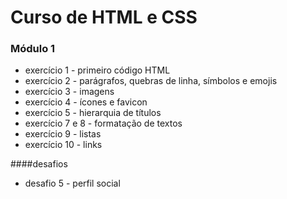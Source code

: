 # Curso de HTML e CSS

### Módulo 1
+ exercício 1 - primeiro código HTML
+ exercício 2 - parágrafos, quebras de linha, símbolos e emojis
+ exercício 3 - imagens 
+ exercício 4 - ícones e favicon
+ exercício 5 - hierarquia de títulos
+ exercício 7 e 8 - formatação de textos
+ exercício 9 - listas
+ exercício 10 - links

####desafios
+ desafio 5 - perfil social
